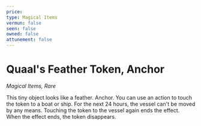```yaml
---
price: 
type: Magical Items
vermun: false
seen: false
owned: false
attunement: false
---
```

# Quaal's Feather Token, Anchor

*Magical Items, Rare*

This tiny object looks like a feather. Anchor. You can use an action to touch the token to a boat or ship. For the next 24 hours, the vessel can't be moved by any means. Touching the token to the vessel again ends the effect. When the effect ends, the token disappears.